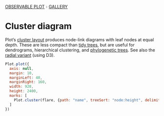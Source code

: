 <div style="color: grey; font: 13px/25.5px var(--sans-serif); text-transform: uppercase;"><h1 style="display: none;">Plot: Cluster diagram</h1><a href="/plot">Observable Plot</a> › <a href="/@observablehq/plot-gallery">Gallery</a></div>

# Cluster diagram

Plot’s [cluster layout](https://observablehq.com/plot/marks/tree) produces node-link diagrams with leaf nodes at equal depth. These are less compact than [tidy trees](/@observablehq/plot-tree-tidy), but are useful for dendrograms, hierarchical clustering, and [phylogenetic trees](/@d3/tree-of-life). See also the [radial variant](/@d3/radial-dendrogram) (using D3).

```js echo
Plot.plot({
  axis: null,
  margin: 10,
  marginLeft: 40,
  marginRight: 160,
  width: 928,
  height: 2400,
  marks: [
    Plot.cluster(flare, {path: "name", treeSort: "node:height", delimiter: ".", textStroke: "white"})
  ]
})
```
